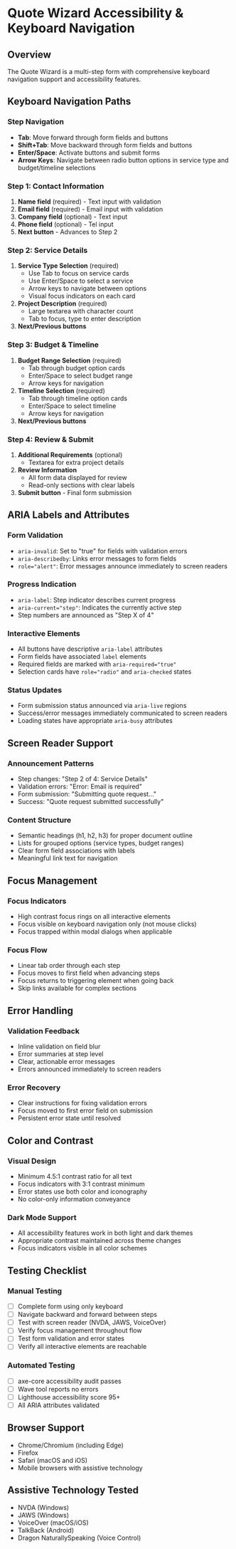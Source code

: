 # Quote Wizard Accessibility & Keyboard Navigation

## Overview
The Quote Wizard is a multi-step form with comprehensive keyboard navigation support and accessibility features.

## Keyboard Navigation Paths

### Step Navigation
- **Tab**: Move forward through form fields and buttons
- **Shift+Tab**: Move backward through form fields and buttons
- **Enter/Space**: Activate buttons and submit forms
- **Arrow Keys**: Navigate between radio button options in service type and budget/timeline selections

### Step 1: Contact Information
1. **Name field** (required) - Text input with validation
2. **Email field** (required) - Email input with validation
3. **Company field** (optional) - Text input
4. **Phone field** (optional) - Tel input
5. **Next button** - Advances to Step 2

### Step 2: Service Details
1. **Service Type Selection** (required)
   - Use Tab to focus on service cards
   - Use Enter/Space to select a service
   - Arrow keys to navigate between options
   - Visual focus indicators on each card
2. **Project Description** (required)
   - Large textarea with character count
   - Tab to focus, type to enter description
3. **Next/Previous buttons**

### Step 3: Budget & Timeline
1. **Budget Range Selection** (required)
   - Tab through budget option cards
   - Enter/Space to select budget range
   - Arrow keys for navigation
2. **Timeline Selection** (required)
   - Tab through timeline option cards
   - Enter/Space to select timeline
   - Arrow keys for navigation
3. **Next/Previous buttons**

### Step 4: Review & Submit
1. **Additional Requirements** (optional)
   - Textarea for extra project details
2. **Review Information**
   - All form data displayed for review
   - Read-only sections with clear labels
3. **Submit button** - Final form submission

## ARIA Labels and Attributes

### Form Validation
- `aria-invalid`: Set to "true" for fields with validation errors
- `aria-describedby`: Links error messages to form fields
- `role="alert"`: Error messages announce immediately to screen readers

### Progress Indication
- `aria-label`: Step indicator describes current progress
- `aria-current="step"`: Indicates the currently active step
- Step numbers are announced as "Step X of 4"

### Interactive Elements
- All buttons have descriptive `aria-label` attributes
- Form fields have associated `label` elements
- Required fields are marked with `aria-required="true"`
- Selection cards have `role="radio"` and `aria-checked` states

### Status Updates
- Form submission status announced via `aria-live` regions
- Success/error messages immediately communicated to screen readers
- Loading states have appropriate `aria-busy` attributes

## Screen Reader Support

### Announcement Patterns
- Step changes: "Step 2 of 4: Service Details"
- Validation errors: "Error: Email is required"
- Form submission: "Submitting quote request..."
- Success: "Quote request submitted successfully"

### Content Structure
- Semantic headings (h1, h2, h3) for proper document outline
- Lists for grouped options (service types, budget ranges)
- Clear form field associations with labels
- Meaningful link text for navigation

## Focus Management

### Focus Indicators
- High contrast focus rings on all interactive elements
- Focus visible on keyboard navigation only (not mouse clicks)
- Focus trapped within modal dialogs when applicable

### Focus Flow
- Linear tab order through each step
- Focus moves to first field when advancing steps
- Focus returns to triggering element when going back
- Skip links available for complex sections

## Error Handling

### Validation Feedback
- Inline validation on field blur
- Error summaries at step level
- Clear, actionable error messages
- Errors announced immediately to screen readers

### Error Recovery
- Clear instructions for fixing validation errors
- Focus moved to first error field on submission
- Persistent error state until resolved

## Color and Contrast

### Visual Design
- Minimum 4.5:1 contrast ratio for all text
- Focus indicators with 3:1 contrast minimum
- Error states use both color and iconography
- No color-only information conveyance

### Dark Mode Support
- All accessibility features work in both light and dark themes
- Appropriate contrast maintained across theme changes
- Focus indicators visible in all color schemes

## Testing Checklist

### Manual Testing
- [ ] Complete form using only keyboard
- [ ] Navigate backward and forward between steps
- [ ] Test with screen reader (NVDA, JAWS, VoiceOver)
- [ ] Verify focus management throughout flow
- [ ] Test form validation and error states
- [ ] Verify all interactive elements are reachable

### Automated Testing
- [ ] axe-core accessibility audit passes
- [ ] Wave tool reports no errors
- [ ] Lighthouse accessibility score 95+
- [ ] All ARIA attributes validated

## Browser Support
- Chrome/Chromium (including Edge)
- Firefox
- Safari (macOS and iOS)
- Mobile browsers with assistive technology

## Assistive Technology Tested
- NVDA (Windows)
- JAWS (Windows)
- VoiceOver (macOS/iOS)
- TalkBack (Android)
- Dragon NaturallySpeaking (Voice Control)